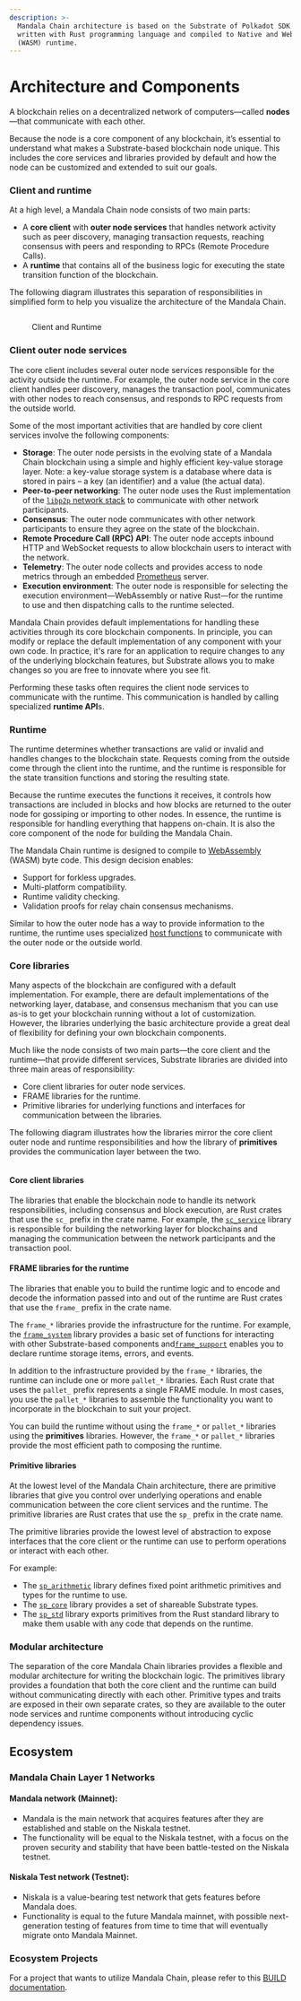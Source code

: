 ```yaml
---
description: >-
  Mandala Chain architecture is based on the Substrate of Polkadot SDK. It is
  written with Rust programming language and compiled to Native and WebAssembly
  (WASM) runtime.
---
```


# Architecture and Components

A blockchain relies on a decentralized network of computers—called **nodes**—that communicate with each other.

Because the node is a core component of any blockchain, it’s essential to understand what makes a Substrate-based blockchain node unique. This includes the core services and libraries provided by default and how the node can be customized and extended to suit our goals.

### Client and runtime <a href="#client-and-runtime" id="client-and-runtime"></a>

At a high level, a Mandala Chain node consists of two main parts:

- A **core client** with **outer node services** that handles network activity such as peer discovery, managing transaction requests, reaching consensus with peers and responding to RPCs (Remote Procedure Calls).
- A **runtime** that contains all of the business logic for executing the state transition function of the blockchain.

The following diagram illustrates this separation of responsibilities in simplified form to help you visualize the architecture of the Mandala Chain.

<figure><img src="/img/assets/Mandala Arch Gitbook 1.drawio.png" alt=""></img><figcaption><p>Client and Runtime</p></figcaption></figure>

### Client outer node services <a href="#client-outer-node-services" id="client-outer-node-services"></a>

The core client includes several outer node services responsible for the activity outside the runtime. For example, the outer node service in the core client handles peer discovery, manages the transaction pool, communicates with other nodes to reach consensus, and responds to RPC requests from the outside world.

Some of the most important activities that are handled by core client services involve the following components:

- **Storage**: The outer node persists in the evolving state of a Mandala Chain blockchain using a simple and highly efficient key-value storage layer. Note: a key-value storage system is a database where data is stored in pairs – a key (an identifier) and a value (the actual data).
- **Peer-to-peer networking**: The outer node uses the Rust implementation of the [`libp2p` network stack](https://libp2p.io/) to communicate with other network participants.
- **Consensus**: The outer node communicates with other network participants to ensure they agree on the state of the blockchain.
- **Remote Procedure Call (RPC) API**: The outer node accepts inbound HTTP and WebSocket requests to allow blockchain users to interact with the network.
- **Telemetry**: The outer node collects and provides access to node metrics through an embedded [Prometheus](https://prometheus.io/) server.
- **Execution environment**: The outer node is responsible for selecting the execution environment—WebAssembly or native Rust—for the runtime to use and then dispatching calls to the runtime selected.

Mandala Chain provides default implementations for handling these activities through its core blockchain components. In principle, you can modify or replace the default implementation of any component with your own code. In practice, it's rare for an application to require changes to any of the underlying blockchain features, but Substrate allows you to make changes so you are free to innovate where you see fit.

Performing these tasks often requires the client node services to communicate with the runtime. This communication is handled by calling specialized **runtime API**s.

### Runtime <a href="#runtime" id="runtime"></a>

The runtime determines whether transactions are valid or invalid and handles changes to the blockchain state. Requests coming from the outside come through the client into the runtime, and the runtime is responsible for the state transition functions and storing the resulting state.

Because the runtime executes the functions it receives, it controls how transactions are included in blocks and how blocks are returned to the outer node for gossiping or importing to other nodes. In essence, the runtime is responsible for handling everything that happens on-chain. It is also the core component of the node for building the Mandala Chain.

The Mandala Chain runtime is designed to compile to [WebAssembly](https://webassembly.org/) (WASM) byte code. This design decision enables:

- Support for forkless upgrades.
- Multi-platform compatibility.
- Runtime validity checking.
- Validation proofs for relay chain consensus mechanisms.

Similar to how the outer node has a way to provide information to the runtime, the runtime uses specialized [host functions](https://paritytech.github.io/substrate/master/sp_io/index.html) to communicate with the outer node or the outside world.

### Core libraries <a href="#core-libraries" id="core-libraries"></a>

Many aspects of the blockchain are configured with a default implementation. For example, there are default implementations of the networking layer, database, and consensus mechanism that you can use as-is to get your blockchain running without a lot of customization. However, the libraries underlying the basic architecture provide a great deal of flexibility for defining your own blockchain components.

Much like the node consists of two main parts—the core client and the runtime—that provide different services, Substrate libraries are divided into three main areas of responsibility:

- Core client libraries for outer node services.
- FRAME libraries for the runtime.
- Primitive libraries for underlying functions and interfaces for communication between the libraries.

The following diagram illustrates how the libraries mirror the core client outer node and runtime responsibilities and how the library of **primitives** provides the communication layer between the two.

<figure><img src="/img/assets/Mandala Architecture Gitbook2.drawio.png" alt=""></img><figcaption></figcaption></figure>

#### Core client libraries <a href="#core-client-libraries" id="core-client-libraries"></a>

The libraries that enable the blockchain node to handle its network responsibilities, including consensus and block execution, are Rust crates that use the `sc_` prefix in the crate name. For example, the [`sc_service`](https://paritytech.github.io/substrate/master/sc_service/index.html) library is responsible for building the networking layer for blockchains and managing the communication between the network participants and the transaction pool.

#### FRAME libraries for the runtime <a href="#frame-libraries-for-the-runtime" id="frame-libraries-for-the-runtime"></a>

The libraries that enable you to build the runtime logic and to encode and decode the information passed into and out of the runtime are Rust crates that use the `frame_` prefix in the crate name.

The `frame_*` libraries provide the infrastructure for the runtime. For example, the [`frame_system`](https://paritytech.github.io/substrate/master/frame_system/index.html) library provides a basic set of functions for interacting with other Substrate-based components and[`frame_support`](https://paritytech.github.io/substrate/master/frame_support/index.html) enables you to declare runtime storage items, errors, and events.

In addition to the infrastructure provided by the `frame_*` libraries, the runtime can include one or more `pallet_*` libraries. Each Rust crate that uses the `pallet_` prefix represents a single FRAME module. In most cases, you use the `pallet_*` libraries to assemble the functionality you want to incorporate in the blockchain to suit your project.

You can build the runtime without using the `frame_*` or `pallet_*` libraries using the **primitives** libraries. However, the `frame_*` or `pallet_*` libraries provide the most efficient path to composing the runtime.

#### Primitive libraries <a href="#primitive-libraries" id="primitive-libraries"></a>

At the lowest level of the Mandala Chain architecture, there are primitive libraries that give you control over underlying operations and enable communication between the core client services and the runtime. The primitive libraries are Rust crates that use the `sp_` prefix in the crate name.

The primitive libraries provide the lowest level of abstraction to expose interfaces that the core client or the runtime can use to perform operations or interact with each other.

For example:

- The [`sp_arithmetic`](https://paritytech.github.io/substrate/master/sp_arithmetic/index.html) library defines fixed point arithmetic primitives and types for the runtime to use.
- The [`sp_core`](https://paritytech.github.io/substrate/master/sp_core/index.html) library provides a set of shareable Substrate types.
- The [`sp_std`](https://paritytech.github.io/substrate/master/sp_std/index.html) library exports primitives from the Rust standard library to make them usable with any code that depends on the runtime.

### Modular architecture <a href="#modular-architecture" id="modular-architecture"></a>

The separation of the core Mandala Chain libraries provides a flexible and modular architecture for writing the blockchain logic. The primitives library provides a foundation that both the core client and the runtime can build without communicating directly with each other. Primitive types and traits are exposed in their own separate crates, so they are available to the outer node services and runtime components without introducing cyclic dependency issues.

## Ecosystem

### Mandala Chain Layer 1 Networks[​](https://wiki.polkadot.network/docs/build-guide#polkadot-ecosystem-networks) <a href="#polkadot-ecosystem-networks" id="polkadot-ecosystem-networks"></a>

#### **Mandala** network (Mainnet):&#x20;

- Mandala is the main network that acquires features after they are established and stable on the Niskala testnet.&#x20;
- The functionality will be equal to the Niskala testnet, with a focus on the proven security and stability that have been battle-tested on the Niskala testnet.

#### **Niskala** Test network (Testnet): &#x20;

- Niskala is a value-bearing test network that gets features before Mandala does.&#x20;
- Functionality is equal to the future Mandala mainnet, with possible next-generation testing of features from time to time that will eventually migrate onto Mandala Mainnet.

### Ecosystem Projects

For a project that wants to utilize Mandala Chain, please refer to this [BUILD documentation](../build/).
